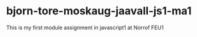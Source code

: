 # bjorn-tore-moskaug-jaavall-js1-ma1
This is my first module assignment in javascript1 at Norrof FEU1
